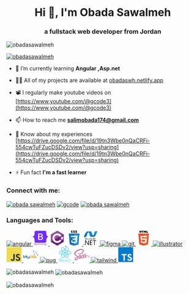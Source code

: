 <h1 align="center">Hi 👋, I'm Obada Sawalmeh</h1>
<h3 align="center">a fullstack web developer from Jordan</h3>

<p align="left"> <img src="https://komarev.com/ghpvc/?username=obadasawalmeh&label=Profile%20views&color=0e75b6&style=flat" alt="obadasawalmeh" /> </p>

<p align="left"> <a href="https://github.com/ryo-ma/github-profile-trophy"><img src="https://github-profile-trophy.vercel.app/?username=obadasawalmeh" alt="obadasawalmeh" /></a> </p>

- 🌱 I’m currently learning **Angular ,Asp.net**

- 👨‍💻 All of my projects are available at [obadaswh.netlify.app](obadaswh.netlify.app)

- 📽️ I regularly make youtube videos on [https://www.youtube.com/@gcode3](https://www.youtube.com/@gcode3)

- 📫 How to reach me **salimobada174@gmail.com**

- 📄 Know about my experiences [https://drive.google.com/file/d/19tn3Wbe0nQaCRFi-554cwTuFZucDSDv2/view?usp=sharing](https://drive.google.com/file/d/19tn3Wbe0nQaCRFi-554cwTuFZucDSDv2/view?usp=sharing)

- ⚡ Fun fact **I'm a fast learner**

<h3 align="left">Connect with me:</h3>
<p align="left">
<a href="https://linkedin.com/in/obada sawalmeh" target="blank"><img align="center" src="https://raw.githubusercontent.com/rahuldkjain/github-profile-readme-generator/master/src/images/icons/Social/linked-in-alt.svg" alt="obada sawalmeh" height="30" width="40" /></a>
<a href="https://www.youtube.com/c/gcode" target="blank"><img align="center" src="https://raw.githubusercontent.com/rahuldkjain/github-profile-readme-generator/master/src/images/icons/Social/youtube.svg" alt="gcode" height="30" width="40" /></a>
<a href="https://www.leetcode.com/obada sawalmeh" target="blank"><img align="center" src="https://raw.githubusercontent.com/rahuldkjain/github-profile-readme-generator/master/src/images/icons/Social/leet-code.svg" alt="obada sawalmeh" height="30" width="40" /></a>
</p>

<h3 align="left">Languages and Tools:</h3>
<p align="left"> <a href="https://angular.io" target="_blank" rel="noreferrer"> <img src="https://angular.io/assets/images/logos/angular/angular.svg" alt="angular" width="40" height="40"/> </a> <a href="https://getbootstrap.com" target="_blank" rel="noreferrer"> <img src="https://raw.githubusercontent.com/devicons/devicon/master/icons/bootstrap/bootstrap-plain-wordmark.svg" alt="bootstrap" width="40" height="40"/> </a> <a href="https://www.w3schools.com/cs/" target="_blank" rel="noreferrer"> <img src="https://raw.githubusercontent.com/devicons/devicon/master/icons/csharp/csharp-original.svg" alt="csharp" width="40" height="40"/> </a> <a href="https://www.w3schools.com/css/" target="_blank" rel="noreferrer"> <img src="https://raw.githubusercontent.com/devicons/devicon/master/icons/css3/css3-original-wordmark.svg" alt="css3" width="40" height="40"/> </a> <a href="https://dotnet.microsoft.com/" target="_blank" rel="noreferrer"> <img src="https://raw.githubusercontent.com/devicons/devicon/master/icons/dot-net/dot-net-original-wordmark.svg" alt="dotnet" width="40" height="40"/> </a> <a href="https://www.figma.com/" target="_blank" rel="noreferrer"> <img src="https://www.vectorlogo.zone/logos/figma/figma-icon.svg" alt="figma" width="40" height="40"/> </a> <a href="https://git-scm.com/" target="_blank" rel="noreferrer"> <img src="https://www.vectorlogo.zone/logos/git-scm/git-scm-icon.svg" alt="git" width="40" height="40"/> </a> <a href="https://www.w3.org/html/" target="_blank" rel="noreferrer"> <img src="https://raw.githubusercontent.com/devicons/devicon/master/icons/html5/html5-original-wordmark.svg" alt="html5" width="40" height="40"/> </a> <a href="https://www.adobe.com/in/products/illustrator.html" target="_blank" rel="noreferrer"> <img src="https://www.vectorlogo.zone/logos/adobe_illustrator/adobe_illustrator-icon.svg" alt="illustrator" width="40" height="40"/> </a> <a href="https://developer.mozilla.org/en-US/docs/Web/JavaScript" target="_blank" rel="noreferrer"> <img src="https://raw.githubusercontent.com/devicons/devicon/master/icons/javascript/javascript-original.svg" alt="javascript" width="40" height="40"/> </a> <a href="https://www.mysql.com/" target="_blank" rel="noreferrer"> <img src="https://raw.githubusercontent.com/devicons/devicon/master/icons/mysql/mysql-original-wordmark.svg" alt="mysql" width="40" height="40"/> </a> <a href="https://pugjs.org" target="_blank" rel="noreferrer"> <img src="https://cdn.worldvectorlogo.com/logos/pug.svg" alt="pug" width="40" height="40"/> </a> <a href="https://reactjs.org/" target="_blank" rel="noreferrer"> <img src="https://raw.githubusercontent.com/devicons/devicon/master/icons/react/react-original-wordmark.svg" alt="react" width="40" height="40"/> </a> <a href="https://sass-lang.com" target="_blank" rel="noreferrer"> <img src="https://raw.githubusercontent.com/devicons/devicon/master/icons/sass/sass-original.svg" alt="sass" width="40" height="40"/> </a> <a href="https://tailwindcss.com/" target="_blank" rel="noreferrer"> <img src="https://www.vectorlogo.zone/logos/tailwindcss/tailwindcss-icon.svg" alt="tailwind" width="40" height="40"/> </a> <a href="https://www.typescriptlang.org/" target="_blank" rel="noreferrer"> <img src="https://raw.githubusercontent.com/devicons/devicon/master/icons/typescript/typescript-original.svg" alt="typescript" width="40" height="40"/> </a> </p>

<p><img align="left" src="https://github-readme-stats.vercel.app/api/top-langs?username=obadasawalmeh&show_icons=true&locale=en&layout=compact" alt="obadasawalmeh" /></p>

<p>&nbsp;<img align="center" src="https://github-readme-stats.vercel.app/api?username=obadasawalmeh&show_icons=true&locale=en" alt="obadasawalmeh" /></p>

<p><img align="center" src="https://github-readme-streak-stats.herokuapp.com/?user=obadasawalmeh&" alt="obadasawalmeh" /></p>
